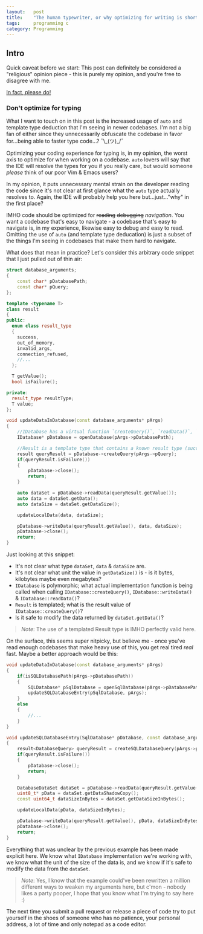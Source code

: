 ```yaml
---
layout:   post
title:    "The human typewriter, or why optimizing for writing is short-sighted"
tags:     programming c
category: Programming
---
```


## Intro
Quick caveat before we start: This post can definitely be considered a "religious" opinion piece - this is purely my opinion, and you're free to disagree with me.

[In fact, please do!](https://mastodon.gamedev.place/@FelixK15)

### Don't optimize for typing

What I want to touch on in this post is the increased usage of `auto` and template type deduction that I'm seeing in newer codebases.
I'm not a big fan of either since they unnecessarily obfuscate the codebase in favor for...being able to faster type code...? ¯\\\_(ツ)_/¯  

Optimizing your coding experience for typing is, in my opinion, the worst axis to optimize for when working on a codebase. `auto` lovers will say that the IDE will resolve the types for you if you really care, but would someone *please* think of our poor Vim & Emacs users?

In my opinion, it puts unnecessary mental strain on the developer reading the code since it's not clear at first glance what the `auto` type actually resolves to. Again, the IDE will probably help you here but...just..."why" in the first place?

IMHO code should be optimized for ~~reading~~ ~~debugging~~ *navigation*. You want a codebase that's easy to navigate - a codebase that's easy to navigate is, in my experience, likewise easy to debug and easy to read. Omitting the use of `auto` (and template type deducation) is just a subset of the things I'm seeing in codebases that make them hard to navigate.

What does that mean in practice?
Let's consider this arbitrary code snippet that I just pulled out of thin air:
```cpp
struct database_arguments;
{
    const char* pDatabasePath;
    const char* pQuery;
};

template <typename T>
class result
{
public:
  enum class result_type
  {
    success,
    out_of_memory,
    invalid_args,
    connection_refused,
    //...
  };

  T getValue();
  bool isFailure();

private:
  result_type resultType;
  T value;
};

void updateDataInDatabase(const database_arguments* pArgs)
{
    //IDatabase has a virtual function `createQuery()`, `readData()`, `close()`, `writeData()`
    IDatabase* pDatabase = openDatabase(pArgs->pDatabasePath);    

    //Result is a template type that contains a known result type (success,failure), which can be checked by `isFailure()`, and the actual result value from the function   which can be retrieved by `getResult()`
    result queryResult = pDatabase->createQuery(pArgs->pQuery);
    if(queryResult.isFailure())
    {
        pDatabase->close();
        return;
    }   

    auto dataSet = pDatabase->readData(queryResult.getValue());
    auto data = dataSet.getData();
    auto dataSize = dataSet.getDataSize();  

    updateLocalData(data, dataSize); 

    pDatabase->writeData(queryResult.getValue(), data, dataSize);
    pDatabase->close();
    return;
}
```

Just looking at this snippet:
- It's not clear what type `dataSet`, `data` & `dataSize` are.
- It's not clear what unit the value in `getDataSize()` is - is it bytes, kilobytes maybe even megabytes?
- `IDatabase` is polymorphic; what actual implementation function is being called when calling `IDatabase::createQuery()`, `IDatabase::writeData()` & `IDatabase::readData()`?
- `Result` is templated; what is the result value of `IDatabase::createQuery()`?
- Is it safe to modify the data returned by `dataSet.getData()`?

> *Note*: The use of a templated Result type is IMHO perfectly valid here.

On the surface, this seems super nitpicky, but believe me - once you've read enough codebases that make heavy use of this, you get real tired *real* fast.
Maybe a better approach would be this:

```cpp
void updateDataInDatabase(const database_arguments* pArgs)
{
    if(isSQLDatabasePath(pArgs->pDatabasePath))
    {
        SQLDatabase* pSqlDatabase = openSqlDatabase(pArgs->pDatabasePath);
        updateSQLDatabaseEntry(pSqlDatabase, pArgs);
    }
    else
    {
        //...
    }
}

void updateSQLDatabaseEntry(SqlDatabase* pDatabase, const database_arguments* pArgs)
{
    result<DatabaseQuery> queryResult = createSQLDatabaseQuery(pArgs->pQuery);
    if(queryResult.isFailure())
    {
        pDatabase->close();
        return;
    }

    DatabaseDataSet dataSet = pDatabase->readData(queryResult.getValue());
    uint8_t* pData = dataSet.getDataShadowCopy();
    const uint64_t dataSizeInBytes = dataSet.getDataSizeInBytes();

    updateLocalData(pData, dataSizeInBytes);

    pDatabase->writeData(queryResult.getValue(), pData, dataSizeInBytes);
    pDatabase->close();
    return;
}
```
Everything that was unclear by the previous example has been made explicit here.
We know what `IDatabase` implementation we're working with, we know what the unit of the size of the data is, and we know if it's safe to modify the data from the `dataSet`.

> *Note*: Yes, I know that the example could've been rewritten a million different ways to weaken my arguments here, but c'mon - nobody likes a party pooper, I hope that you know what I'm trying to say here :)

The next time you submit a pull request or release a piece of code try to put yourself in the shoes of someone who has no patience, your personal address, a lot of time and only notepad as a code editor.
